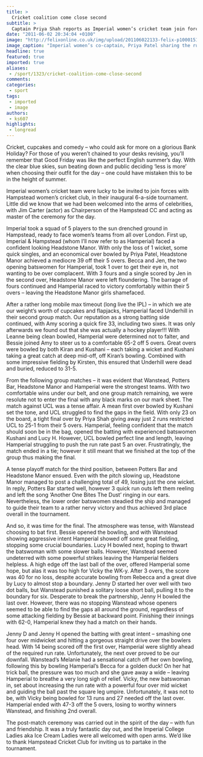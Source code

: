 ```yaml
---
title: >
  Cricket coalition come close second
subtitle: >
  Captain Priya Shah reports as Imperial women’s cricket team join forces with Hampstead
date: "2011-06-02 20:34:04 +0100"
image: "http://felixonline.co.uk/img/upload/201106022133-felix-p1000151.jpg"
image_caption: "Imperial women’s co-captain, Priya Patel sharing the runner’s up trophy with Hampstead’s captain"
headline: true
featured: true
imported: true
aliases:
 - /sport/1323/cricket-coalition-come-close-second
comments:
categories:
 - sport
tags:
 - imported
 - image
authors:
 - ks607
highlights:
 - longread
---
```


Cricket, cupcakes and comedy – who could ask for more on a glorious Bank Holiday? For those of you weren’t chained to your desks revising, you’ll remember that Good Friday was like the perfect English summer’s day. With the clear blue skies, sun beating down and public deciding ‘less is more’ when choosing their outfit for the day – one could have mistaken this to be in the height of summer.

Imperial women’s cricket team were lucky to be invited to join forces with Hampstead women’s cricket club, in their inaugural 6-a-side tournament. Little did we know that we had been welcomed into the arms of celebrities, with Jim Carter (actor) as Chairperson of the Hampstead CC and acting as master of the ceremony for the day.

Imperial took a squad of 5 players to the sun drenched ground in Hampstead, ready to face women’s teams from all over London. First up, Imperial & Hampstead (whom I’ll now refer to as Hamperial) faced a confident looking Headstone Manor. With only the loss of 1 wicket, some quick singles, and an economical over bowled by Priya Patel, Headstone Manor achieved a mediocre 39 off their 5 overs. Becca and Jen, the two opening batswomen for Hamperial, took 1 over to get their eye in, not wanting to be over complacent. With 3 fours and a single scored by Jen in the second over, Headstone Manor were left floundering. The barrage of fours continued and Hamperial raced to victory comfortably within their 5 overs – leaving the Headstone Manor girls shamefaced.

After a rather long mobile max timeout (long live the IPL) – in which we ate our weight’s worth of cupcakes and flapjacks, Hamperial faced Underhill in their second group match. Our reputation as a strong batting side continued, with Amy scoring a quick fire 33, including two sixes. It was only afterwards we found out that she was actually a hockey player!!! With Leanne being clean bowled, Hamperial were determined not to falter, and Bessie joined Amy to steer us to a comfortable 65-2 off 5 overs. Great overs were bowled by both Kiran and Kushani – each taking a wicket and Kushani taking a great catch at deep mid-off, off Kiran’s bowling. Combined with some impressive fielding by Kirsten, this ensured that Underhill were dead and buried, reduced to 31-5.

From the following group matches – it was evident that Wanstead, Potters Bar, Headstone Manor and Hamperial were the strongest teams. With two comfortable wins under our belt, and one group match remaining, we were resolute not to enter the final with any black marks on our mark sheet. The match against UCL was a tense affair. A mean first over bowled by Kushani set the tone, and UCL struggled to find the gaps in the field. With only 23 on the board, a tight final over by Priya Shah giving away just 2 runs restricted UCL to 25-1 from their 5 overs. Hamperial, feeling confident that the match should soon be in the bag, opened the batting with experienced batswomen Kushani and Lucy H. However, UCL bowled perfect line and length, leaving Hamperial struggling to push the run rate past 5 an over. Frustratingly, the match ended in a tie; however it still meant that we finished at the top of the group thus making the final.

A tense playoff match for the third position, between Potters Bar and Headstone Manor ensued. Even with the pitch slowing up, Headstone Manor managed to post a challenging total of 49, losing just the one wicket. In reply, Potters Bar started well, however 3 quick run outs left them reeling and left the song ‘Another One Bites The Dust’ ringing in our ears. Nevertheless, the lower order batswomen steadied the ship and managed to guide their team to a rather nervy victory and thus achieved 3rd place overall in the tournament.

And so, it was time for the final. The atmosphere was tense, with Wanstead choosing to bat first. Bessie opened the bowling, and with Wanstead showing aggressive intent Hamperial showed off some great fielding, stopping some crucial boundaries. Lucy H bowled next, hoping to thwart the batswoman with some slower balls. However, Wanstead seemed undeterred with some powerful strikes leaving the Hamperial fielders helpless. A high edge off the last ball of the over, offered Hamperial some hope, but alas it was too high for Vicky the WK-y. After 3 overs, the score was 40 for no loss, despite accurate bowling from Rebecca and a great dive by Lucy to almost stop a boundary. Jenny D started her over well with two dot balls, but Wanstead punished a solitary loose short ball, pulling it to the boundary for six. Desperate to break the partnership, Jenny H bowled the last over. However, there was no stopping Wanstead whose openers seemed to be able to find the gaps all around the ground, regardless of some attacking fielding by Bessie at backward point. Finishing their innings with 62-0, Hamperial knew they had a match on their hands.

Jenny D and Jenny H opened the batting with great intent – smashing one four over midwicket and hitting a gorgeous straight drive over the bowlers head. With 14 being scored off the first over, Hamperial were slightly ahead of the required run rate. Unfortunately, the next over proved to be our downfall. Wanstead’s Melanie had a sensational catch off her own bowling, following this by bowling Hamperial’s Becca for a golden duck! On her hat trick ball, the pressure was too much and she gave away a wide – leaving Hamperial to breathe a very long sigh of relief. Vicky, the new batswoman in, set about increasing the run rate with a powerful four over mid wicket and guiding the ball past the square leg umpire. Unfortunately, it was not to be, with Vicky being bowled for 13 runs and 27 needed off the last over. Hamperial ended with 47-3 off the 5 overs, losing to worthy winners Wanstead, and finishing 2nd overall.

The post-match ceremony was carried out in the spirit of the day – with fun and friendship. It was a truly fantastic day out, and the Imperial College Ladies aka Ice Cream Ladies were all welcomed with open arms. We’d like to thank Hampstead Cricket Club for inviting us to partake in the tournament.
